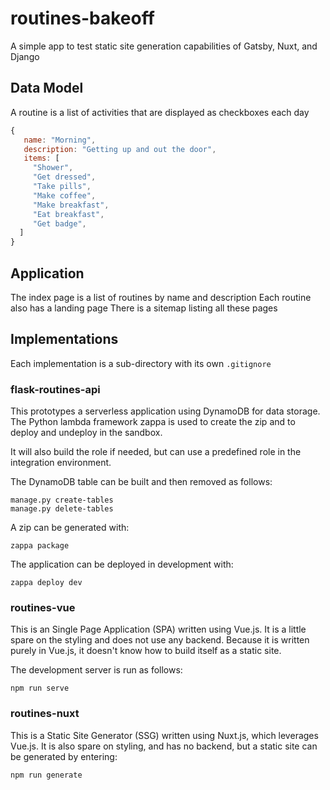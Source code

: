 # routines-bakeoff

A simple app to test static site generation capabilities of Gatsby, Nuxt, and Django

## Data Model

A routine is a list of activities that are displayed as checkboxes each day

```javascript
{
   name: "Morning",
   description: "Getting up and out the door",
   items: [
     "Shower",
     "Get dressed",
     "Take pills",
     "Make coffee",
     "Make breakfast",
     "Eat breakfast",
     "Get badge",
  ]
}
```
## Application

The index page is a list of routines by name and description
Each routine also has a landing page
There is a sitemap listing all these pages

## Implementations

Each implementation is a sub-directory with its own `.gitignore`

### flask-routines-api

This prototypes a serverless application using DynamoDB for data storage. The Python lambda framework
zappa is used to create the zip and to deploy and undeploy in the sandbox.

It will also build the role if needed, but can use a predefined role in the integration environment.

The DynamoDB table can be built and then removed as follows:

```
manage.py create-tables
manage.py delete-tables
```

A zip can be generated with:

```
zappa package
```

The application can be deployed in development with:

```
zappa deploy dev
```

### routines-vue

This is an Single Page Application (SPA) written using Vue.js. It is a little spare on the styling and 
does not use any backend. Because it is written purely in Vue.js, it doesn't know how to build itself as a static site.

The development server is run as follows:

```
npm run serve
```

### routines-nuxt

This is a Static Site Generator (SSG) written using Nuxt.js, which leverages Vue.js. It is also spare on
styling, and has no backend, but a static site can be generated by entering:

```
npm run generate
```
